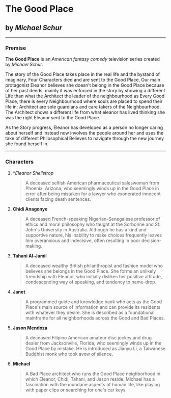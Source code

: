 # **The Good Place**
## by *Michael Schur*

--- 
### Premise

**The Good Place** is an *American fantasy comedy* television series created by *Michael Schur*.

The story of the Good Place takes place in the real life and the bystand of imaginary, Four Characters died and are sent to the Good Place, Our main protagonist Eleanor believes she doesn't belong in the Good Place because of her past deeds, mainly it was enforced in the story by showing a different Life than what the Architect the leader of the neighbourhood as Every Good Place, there is every Neighbourhood where souls are placed to spend their life in; Architect are sole guardians and care takers of the Neighbourhood. The Architect shows a different life from what eleanor has lived thinking she was the right Eleanor sent to the Good Place.

As the Story progress, Eleanor has developed as a person no longer caring about herself and instead now involves the people around her and uses the take of different Philosophical Believes to navigate through the new journey she found herself in.

---
### Characters

1. **Eleanor Shellstrop*
   >  A deceased selfish American pharmaceutical saleswoman from Phoenix, Arizona, who seemingly winds up in the Good Place in error after being mistaken for a lawyer who exonerated innocent clients facing death sentences.

2. **Chidi Anagonye**
   > A deceased French-speaking Nigerian-Senegalese professor of ethics and moral philosophy who taught at the Sorbonne and St. John's University in Australia. Although he has a kind and supportive nature, his inability to make choices frequently leaves him overanxious and indecisive, often resulting in poor decision-making.

3. **Tahani Al-Jamil**
   > A deceased wealthy British philanthropist and fashion model who believes she belongs in the Good Place. She forms an unlikely friendship with Eleanor, who initially dislikes her positive attitude, condescending way of speaking, and tendency to name-drop.

4. **Janet**
   > A programmed guide and knowledge bank who acts as the Good Place's main source of information and can provide its residents with whatever they desire. She is described as a foundational mainframe for all neighborhoods across the Good and Bad Places.

5. **Jason Mendoza**
   > A deceased Filipino American amateur disc jockey and drug dealer from Jacksonville, Florida, who seemingly winds up in the Good Place by mistake. He is introduced as Jianyu Li, a Taiwanese Buddhist monk who took avow of silence.

6. **Michael**
   > A Bad Place architect who runs the Good Place neighborhood in which Eleanor, Chidi, Tahani, and Jason reside. Michael has a fascination with the mundane aspects of human life, like playing with paper clips or searching for one's car keys.
